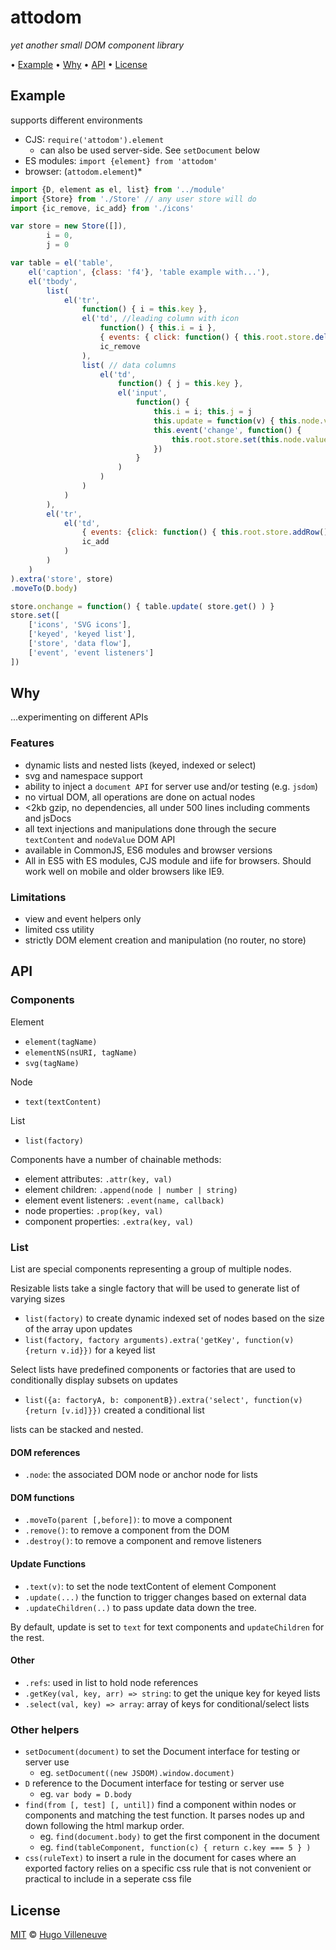 <!-- markdownlint-disable MD004 MD007 MD010 MD012 MD041 MD022 MD024 MD032 MD036 -->

# attodom

*yet another small DOM component library*

• [Example](#example) • [Why](#why) • [API](#api) • [License](#license)

## Example

supports different environments
* CJS: `require('attodom').element`
  * can also be used server-side. See `setDocument` below
* ES modules: `import {element} from 'attodom'`
* browser: (`attodom.element`)*

```javascript
import {D, element as el, list} from '../module'
import {Store} from './Store' // any user store will do
import {ic_remove, ic_add} from './icons'

var store = new Store([]),
		i = 0,
		j = 0

var table = el('table',
	el('caption', {class: 'f4'}, 'table example with...'),
	el('tbody',
		list(
			el('tr',
				function() { i = this.key },
				el('td', //leading column with icon
					function() { this.i = i },
					{ events: { click: function() { this.root.store.delRow(this.i) } } },
					ic_remove
				),
				list( // data columns
					el('td',
						function() { j = this.key },
						el('input',
							function() {
								this.i = i; this.j = j
								this.update = function(v) { this.node.value = v }
								this.event('change', function() {
									this.root.store.set(this.node.value, [this.i, this.j])
								})
							}
						)
					)
				)
			)
		),
		el('tr',
			el('td',
				{ events: {click: function() { this.root.store.addRow() } } },
				ic_add
			)
		)
	)
).extra('store', store)
.moveTo(D.body)

store.onchange = function() { table.update( store.get() ) }
store.set([
	['icons', 'SVG icons'],
	['keyed', 'keyed list'],
	['store', 'data flow'],
	['event', 'event listeners']
])
```

## Why

...experimenting on different APIs


### Features

* dynamic lists and nested lists (keyed, indexed or select)
* svg and namespace support
* ability to inject a `document API` for server use and/or testing (e.g. `jsdom`)
* no virtual DOM, all operations are done on actual nodes
* <2kb gzip, no dependencies, all under 500 lines including comments and jsDocs
* all text injections and manipulations done through the secure `textContent` and `nodeValue` DOM API
* available in CommonJS, ES6 modules and browser versions
* All in ES5 with ES modules, CJS module and iife for browsers. Should work well on mobile and older browsers like IE9.


### Limitations

* view and event helpers only
* limited css utility
* strictly DOM element creation and manipulation (no router, no store)


## API

### Components

Element
* `element(tagName)`
* `elementNS(nsURI, tagName)`
* `svg(tagName)`

Node
* `text(textContent)`

List
* `list(factory)`

Components have a number of chainable methods:
* element attributes: `.attr(key, val)`
* element children: `.append(node | number | string)`
* element event listeners: `.event(name, callback)`
* node properties: `.prop(key, val)`
* component properties: `.extra(key, val)`


### List

List are special components representing a group of multiple nodes.

Resizable lists take a single factory that will be used to generate list of varying sizes
* `list(factory)` to create dynamic indexed set of nodes based on the size of the array upon updates
* `list(factory, factory arguments).extra('getKey', function(v) {return v.id}})` for a keyed list

Select lists have predefined components or factories that are used to conditionally display subsets on updates
* `list({a: factoryA, b: componentB}).extra('select', function(v) {return [v.id]}})` created a conditional list

lists can be stacked and nested.


#### DOM references

* `.node`: the associated DOM node or anchor node for lists

#### DOM functions

* `.moveTo(parent [,before])`: to move a component
* `.remove()`: to remove a component from the DOM
* `.destroy()`: to remove a component and remove listeners

#### Update Functions

* `.text(v)`: to set the node textContent of element Component
* `.update(...)` the function to trigger changes based on external data
* `.updateChildren(..)` to pass update data down the tree.

By default, update is set to `text` for text components and `updateChildren` for the rest.


#### Other

* `.refs`: used in list to hold node references
* `.getKey(val, key, arr) => string`: to get the unique key for keyed lists
* `.select(val, key) => array`: array of keys for conditional/select lists


### Other helpers
* `setDocument(document)` to set the Document interface for testing or server use
  * eg. `setDocument((new JSDOM).window.document)`
* `D` reference to the Document interface for testing or server use
  * eg. `var body = D.body`
* `find(from [, test] [, until])` find a component within nodes or components and matching the test function. It parses nodes up and down following the html markup order.
  * eg. `find(document.body)` to get the first component in the document
  * eg. `find(tableComponent, function(c) { return c.key === 5 } )`
* `css(ruleText)` to insert a rule in the document for cases where an exported factory relies on a specific css rule that is not convenient or practical to include in a seperate css file

## License

[MIT](http://www.opensource.org/licenses/MIT) © [Hugo Villeneuve](https://github.com/hville)
